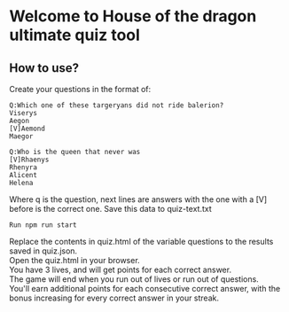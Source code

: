 # Welcome to House of the dragon ultimate quiz tool

## How to use?
Create your questions in the format of:
```
Q:Which one of these targeryans did not ride balerion?
Viserys
Aegon
[V]Aemond
Maegor

Q:Who is the queen that never was
[V]Rhaenys
Rhenyra
Alicent
Helena
```
Where q is the question, next lines are answers with the one with a [V] before is the correct one.
Save this data to quiz-text.txt
```
Run npm run start
```
Replace the contents in quiz.html of the variable questions to the results saved in quiz.json.<br/>
Open the quiz.html in your browser.<br/>
You have 3 lives, and will get points for each correct answer. <br/>
The game will end when you run out of lives or run out of questions.<br/>
You'll earn additional points for each consecutive correct answer, with the bonus increasing for every correct answer in your streak.